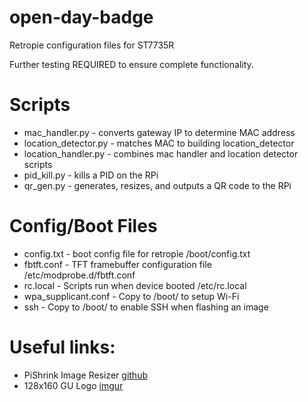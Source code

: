 # open-day-badge

Retropie configuration files for ST7735R

Further testing REQUIRED to ensure complete functionality. 

# Scripts
- mac_handler.py - converts gateway IP to determine MAC address
- location_detector.py - matches MAC to building location_detector
- location_handler.py - combines mac handler and location detector scripts
- pid_kill.py - kills a PID on the RPi
- qr_gen.py - generates, resizes, and outputs a QR code to the RPi

# Config/Boot Files
- config.txt - boot config file for retropie /boot/config.txt
- fbtft.conf - TFT framebuffer configuration file /etc/modprobe.d/fbtft.conf  
- rc.local - Scripts run when device booted /etc/rc.local
- wpa_supplicant.conf - Copy to /boot/ to setup Wi-Fi
- ssh - Copy to /boot/ to enable SSH when flashing an image

# Useful links:
- PiShrink Image Resizer [github](https://github.com/Drewsif/PiShrink)
- 128x160 GU Logo [imgur](https://i.imgur.com/65o2n7P.png)
